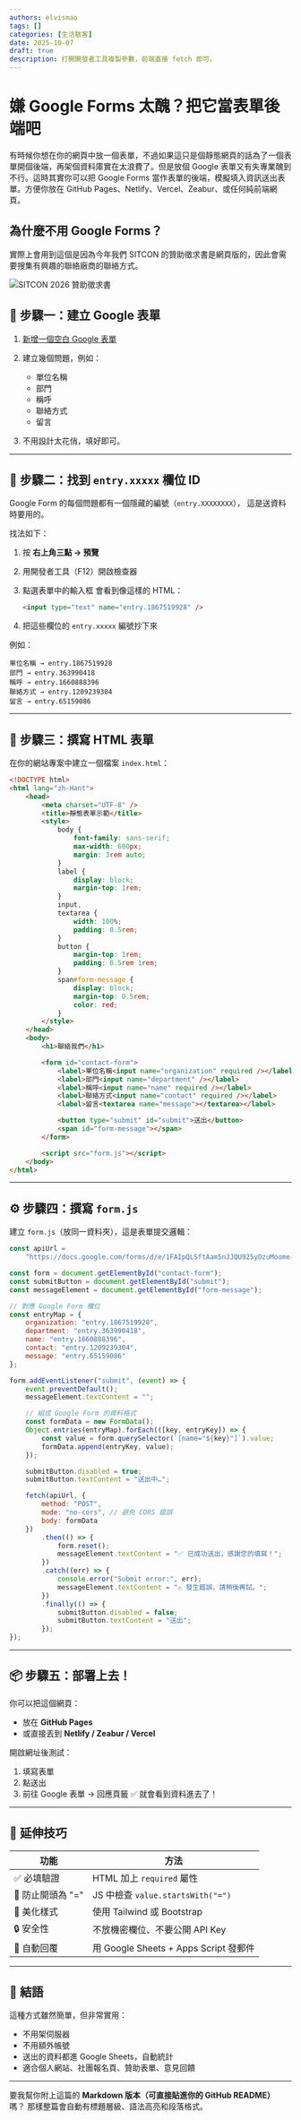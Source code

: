 ```yaml
---
authors: elvismao
tags: []
categories: [生活駭客]
date: 2025-10-07
draft: true
description: 打開開發者工具複製參數，前端直接 fetch 即可。
---
```


# 嫌 Google Forms 太醜？把它當表單後端吧

有時候你想在你的網頁中放一個表單，不過如果這只是個靜態網頁的話為了一個表單開個後端，再架個資料庫實在太浪費了。但是放個 Google 表單又有失專業醜到不行。這時其實你可以把 Google Forms 當作表單的後端，模擬填入資訊送出表單。方便你放在 GitHub Pages、Netlify、Vercel、Zeabur、或任何純前端網頁。

## 為什麼不用 Google Forms？

實際上會用到這個是因為今年我們 SITCON 的贊助徵求書是網頁版的，因此會需要搜集有興趣的聯絡廠商的聯絡方式。

![SITCON 2026 贊助徵求書](SITCON.webp)

## 🧩 步驟一：建立 Google 表單

1. [新增一個空白 Google 表單](https://form.new)
2. 建立幾個問題，例如：
    - 單位名稱
    - 部門
    - 稱呼
    - 聯絡方式
    - 留言

3. 不用設計太花俏，填好即可。

---

## 🧭 步驟二：找到 `entry.xxxxx` 欄位 ID

Google Form 的每個問題都有一個隱藏的編號（`entry.XXXXXXXX`），
這是送資料時要用的。

找法如下：

1. 按 **右上角三點 → 預覽**
2. 用開發者工具（F12）開啟檢查器
3. 點選表單中的輸入框
   會看到像這樣的 HTML：

    ```html
    <input type="text" name="entry.1867519928" />
    ```

4. 把這些欄位的 `entry.xxxxx` 編號抄下來

例如：

```
單位名稱 → entry.1867519928
部門 → entry.363990418
稱呼 → entry.1660888396
聯絡方式 → entry.1209239304
留言 → entry.65159086
```

---

## 🧱 步驟三：撰寫 HTML 表單

在你的網站專案中建立一個檔案 `index.html`：

```html
<!DOCTYPE html>
<html lang="zh-Hant">
    <head>
        <meta charset="UTF-8" />
        <title>靜態表單示範</title>
        <style>
            body {
                font-family: sans-serif;
                max-width: 600px;
                margin: 3rem auto;
            }
            label {
                display: block;
                margin-top: 1rem;
            }
            input,
            textarea {
                width: 100%;
                padding: 0.5rem;
            }
            button {
                margin-top: 1rem;
                padding: 0.5rem 1rem;
            }
            span#form-message {
                display: block;
                margin-top: 0.5rem;
                color: red;
            }
        </style>
    </head>
    <body>
        <h1>聯絡我們</h1>

        <form id="contact-form">
            <label>單位名稱<input name="organization" required /></label>
            <label>部門<input name="department" /></label>
            <label>稱呼<input name="name" required /></label>
            <label>聯絡方式<input name="contact" required /></label>
            <label>留言<textarea name="message"></textarea></label>

            <button type="submit" id="submit">送出</button>
            <span id="form-message"></span>
        </form>

        <script src="form.js"></script>
    </body>
</html>
```

---

## ⚙️ 步驟四：撰寫 `form.js`

建立 `form.js`（放同一資料夾），這是表單提交邏輯：

```js
const apiUrl =
    "https://docs.google.com/forms/d/e/1FAIpQLSftAam5nJJQU925yOzuMoome-XY3MEs7idtbd56eqMDRrPKGw/formResponse";

const form = document.getElementById("contact-form");
const submitButton = document.getElementById("submit");
const messageElement = document.getElementById("form-message");

// 對應 Google Form 欄位
const entryMap = {
    organization: "entry.1867519928",
    department: "entry.363990418",
    name: "entry.1660888396",
    contact: "entry.1209239304",
    message: "entry.65159086"
};

form.addEventListener("submit", (event) => {
    event.preventDefault();
    messageElement.textContent = "";

    // 組成 Google Form 的資料格式
    const formData = new FormData();
    Object.entries(entryMap).forEach(([key, entryKey]) => {
        const value = form.querySelector(`[name="${key}"]`).value;
        formData.append(entryKey, value);
    });

    submitButton.disabled = true;
    submitButton.textContent = "送出中…";

    fetch(apiUrl, {
        method: "POST",
        mode: "no-cors", // 避免 CORS 錯誤
        body: formData
    })
        .then(() => {
            form.reset();
            messageElement.textContent = "✅ 已成功送出，感謝您的填寫！";
        })
        .catch((err) => {
            console.error("Submit error:", err);
            messageElement.textContent = "⚠️ 發生錯誤，請稍後再試。";
        })
        .finally(() => {
            submitButton.disabled = false;
            submitButton.textContent = "送出";
        });
});
```

---

## 📦 步驟五：部署上去！

你可以把這個網頁：

- 放在 **GitHub Pages**
- 或直接丟到 **Netlify / Zeabur / Vercel**

開啟網址後測試：

1. 填寫表單
2. 點送出
3. 前往 Google 表單 → 回應頁籤 ✅ 就會看到資料進去了！

---

## 🧠 延伸技巧

| 功能              | 方法                                  |
| ----------------- | ------------------------------------- |
| ✅ 必填驗證       | HTML 加上 `required` 屬性             |
| 🚫 防止開頭為 "=" | JS 中檢查 `value.startsWith("=")`     |
| 🎨 美化樣式       | 使用 Tailwind 或 Bootstrap            |
| 🔒 安全性         | 不放機密欄位、不要公開 API Key        |
| 📩 自動回覆       | 用 Google Sheets + Apps Script 發郵件 |

---

## 🎯 結語

這種方式雖然簡單，但非常實用：

- 不用架伺服器
- 不用額外帳號
- 送出的資料都進 Google Sheets，自動統計
- 適合個人網站、社團報名頁、贊助表單、意見回饋

---

要我幫你附上這篇的 **Markdown 版本（可直接貼進你的 GitHub README）** 嗎？
那樣整篇會自動有標題層級、語法高亮和段落格式。
